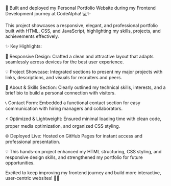 🚀 Built and deployed my Personal Portfolio Website during my Frontend Development journey at CodeAlpha! 💻✨

This project showcases a responsive, elegant, and professional portfolio built with HTML, CSS, and JavaScript, highlighting my skills, projects, and achievements effectively.

✨ Key Highlights:

🎨 Responsive Design: Crafted a clean and attractive layout that adapts seamlessly across devices for the best user experience.

💡 Project Showcase: Integrated sections to present my major projects with links, descriptions, and visuals for recruiters and peers.

📝 About & Skills Section: Clearly outlined my technical skills, interests, and a brief bio to build a personal connection with visitors.

📞 Contact Form: Embedded a functional contact section for easy communication with hiring managers and collaborators.

⚡ Optimized & Lightweight: Ensured minimal loading time with clean code, proper media optimization, and organized CSS styling.

🌐 Deployed Live: Hosted on GitHub Pages for instant access and professional presentation.

💡 This hands-on project enhanced my HTML structuring, CSS styling, and responsive design skills, and strengthened my portfolio for future opportunities.

Excited to keep improving my frontend journey and build more interactive, user-centric websites! 🚀🔥


